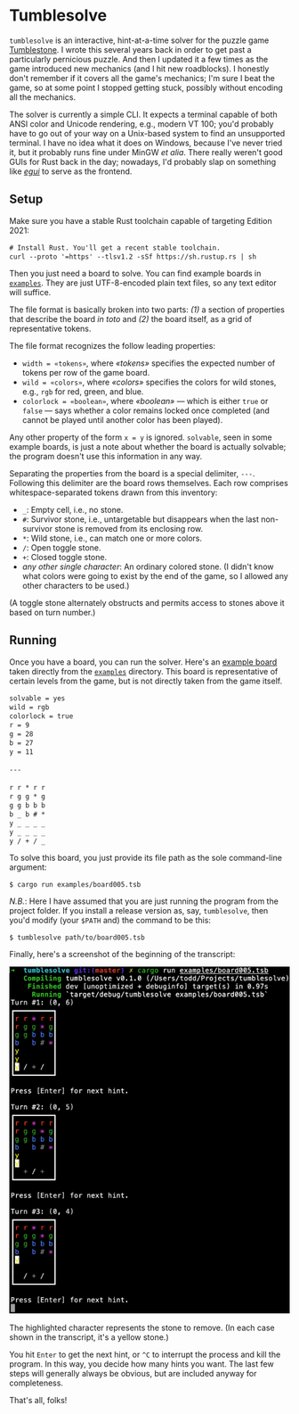 Tumblesolve
===========

`tumblesolve` is an interactive, hint-at-a-time solver for the puzzle game
[Tumblestone](http://www.tumblestonegame.com/). I wrote this several years back
in order to get past a particularly pernicious puzzle. And then I updated it a
few times as the game introduced new mechanics (and I hit new roadblocks). I
honestly don't remember if it covers all the game's mechanics; I'm sure I beat
the game, so at some point I stopped getting stuck, possibly without encoding
all the mechanics.

The solver is currently a simple CLI. It expects a terminal capable of both ANSI
color and Unicode rendering, e.g., modern VT 100; you'd probably have to go out
of your way on a Unix-based system to find an unsupported terminal. I have no
idea what it does on Windows, because I've never tried it, but it probably runs
fine under MinGW _et alia_. There really weren't good GUIs for Rust back in the
day; nowadays, I'd probably slap on something like
[_egui_](https://github.com/emilk/egui) to serve as the frontend.

Setup
-----

Make sure you have a stable Rust toolchain capable of targeting Edition 2021:

```shell
# Install Rust. You'll get a recent stable toolchain.
curl --proto '=https' --tlsv1.2 -sSf https://sh.rustup.rs | sh
```

Then you just need a board to solve. You can find example boards in
[`examples`](examples). They are just UTF-8-encoded plain text files, so any
text editor will suffice.

The file format is basically broken into two parts: _(1)_ a section of
properties that describe the board _in toto_ and _(2)_ the board itself, as a
grid of representative tokens.

The file format recognizes the follow leading properties:
* `width = «tokens»`, where _«tokens»_ specifies the expected number of tokens
  per row of the game board.
* `wild = «colors»`, where _«colors»_ specifies the colors for wild stones,
  e.g., `rgb` for red, green, and blue.
* `colorlock = «boolean»`, where _«boolean»_ — which is either `true` or `false`
  — says whether a color remains locked once completed (and cannot be played
  until another color has been played).

Any other property of the form `x = y` is ignored. `solvable`, seen in some
example boards, is just a note about whether the board is actually solvable; the
program doesn't use this information in any way.

Separating the properties from the board is a special delimiter, `---`.
Following this delimiter are the board rows themselves. Each row comprises
whitespace-separated tokens drawn from this inventory:
* `_`: Empty cell, i.e., no stone.
* `#`: Survivor stone, i.e., untargetable but disappears when the last
  non-survivor stone is removed from its enclosing row.
* `*`: Wild stone, i.e., can match one or more colors.
* `/`: Open toggle stone.
* `+`: Closed toggle stone.
* _any other single character_: An ordinary colored stone. (I didn't know what
  colors were going to exist by the end of the game, so I allowed any other
  characters to be used.)

(A toggle stone alternately obstructs and permits access to stones above it
based on turn number.)

Running
-------

Once you have a board, you can run the solver. Here's an
[example&#32;board](examples/board005.tsb) taken directly from the
[`examples`](examples) directory. This board is representative of certain levels
from the game, but is not directly taken from the game itself.

```text
solvable = yes
wild = rgb
colorlock = true
r = 9
g = 28
b = 27
y = 11

---

r r * r r
r g g * g
g g b b b
b _ b # *
y _ _ _ _
y _ _ _ _
y / + / _
```

To solve this board, you just provide its file path as the sole command-line
argument:

```shell
$ cargo run examples/board005.tsb
```

_N.B._: Here I have assumed that you are just running the program from the
project folder. If you install a release version as, say, `tumblesolve`, then
you'd modify (your `$PATH` and) the command to be this:

```shell
$ tumblesolve path/to/board005.tsb
```

Finally, here's a screenshot of the beginning of the transcript:

![transcript](readme/sample-transcript-board005.png)

The highlighted character represents the stone to remove. (In each case shown in
the transcript, it's a yellow stone.)

You hit `Enter` to get the next hint, or `^C` to interrupt the process and kill
the program. In this way, you decide how many hints you want. The last few steps
will generally always be obvious, but are included anyway for completeness.

That's all, folks!
